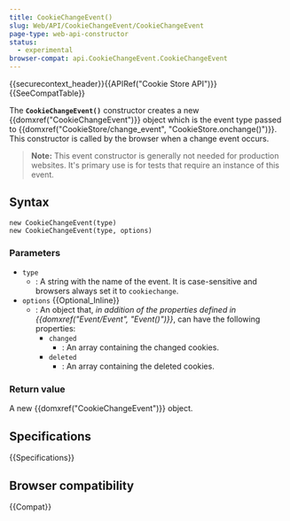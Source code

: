 ```yaml
---
title: CookieChangeEvent()
slug: Web/API/CookieChangeEvent/CookieChangeEvent
page-type: web-api-constructor
status:
  - experimental
browser-compat: api.CookieChangeEvent.CookieChangeEvent
---
```


{{securecontext_header}}{{APIRef("Cookie Store API")}}{{SeeCompatTable}}

The **`CookieChangeEvent()`** constructor creates a new {{domxref("CookieChangeEvent")}} object
which is the event type passed to {{domxref("CookieStore/change_event", "CookieStore.onchange()")}}.
This constructor is called by the browser when a change event occurs.

> **Note:** This event constructor is generally not needed for production websites. It's primary use is for tests that require an instance of this event.

## Syntax

```js-nolint
new CookieChangeEvent(type)
new CookieChangeEvent(type, options)
```

### Parameters

- `type`
  - : A string with the name of the event.
    It is case-sensitive and browsers always set it to `cookiechange`.
- `options` {{Optional_Inline}}
  - : An object that, _in addition of the properties defined in {{domxref("Event/Event", "Event()")}}_, can have the following properties:
    - `changed`
      - : An array containing the changed cookies.
    - `deleted`
      - : An array containing the deleted cookies.

### Return value

A new {{domxref("CookieChangeEvent")}} object.

## Specifications

{{Specifications}}

## Browser compatibility

{{Compat}}
